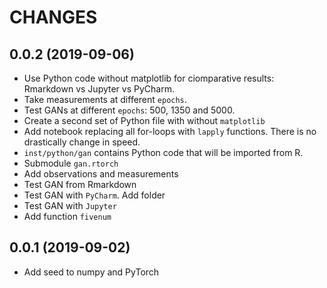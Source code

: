 # CHANGES

## 0.0.2 (2019-09-06)
* Use Python code without matplotlib for ciomparative results: Rmarkdown vs Jupyter vs PyCharm.
* Take measurements at different `epochs`.
* Test GANs at different `epochs`: 500, 1350 and 5000.
* Create a second set of Python file with without `matplotlib`
* Add notebook replacing all for-loops with `lapply` functions. There is no drastically change in speed.
* `inst/python/gan` contains Python code that will be imported from R.
* Submodule `gan.rtorch`
* Add observations and measurements
* Test GAN from Rmarkdown
* Test GAN with `PyCharm`. Add folder
* Test GAN with `Jupyter`
* Add function `fivenum`

## 0.0.1 (2019-09-02)
* Add seed to numpy and PyTorch
